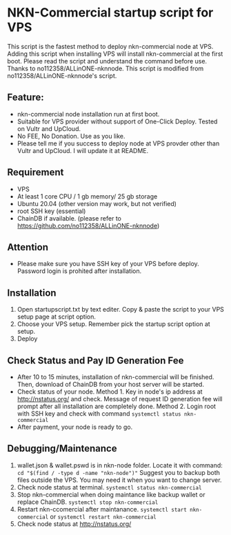 # NKN-Commercial startup script for VPS

This script is the fastest method to deploy nkn-commercial node at VPS. 
Adding this script when installing VPS will install nkn-commercial at the first boot.
Please read the script and understand the command before use.
Thanks to no112358/ALLinONE-nknnode. This script is modified from no112358/ALLinONE-nknnode's script.

## Feature:
- nkn-commercial node installation run at first boot.
- Suitable for VPS provider without support of One-Click Deploy. Tested on Vultr and UpCloud.
- No FEE, No Donation. Use as you like.
- Please tell me if you success to deploy node at VPS provder other than Vultr and UpCloud. I will update it at README.
 
## Requirement
- VPS
- At least 1 core CPU / 1 gb memory/ 25 gb storage
- Ubuntu 20.04 (other version may work, but not verified)
- root SSH key (essential)
- ChainDB if available. (please refer to https://github.com/no112358/ALLinONE-nknnode)

## Attention
- Please make sure you have SSH key of your VPS before deploy. Password login is prohited after installation.

## Installation
1. Open startupscript.txt by text editer. Copy & paste the script to your VPS setup page at script option.
2. Choose your VPS setup. Remember pick the startup script option at setup.
3. Deploy

## Check Status and Pay ID Generation Fee
- After 10 to 15 minutes, installation of nkn-commercial will be finished. Then, download of ChainDB from your host server will be started. 
- Check status of your node.
  Method 1. Key in node's ip address at http://nstatus.org/ and check. Message of request ID generation fee will prompt after all installation are completely done. 
  Method 2. Login root with SSH key and check with command `systemctl status nkn-commercial`
- After payment,  your node is ready to go.

## Debugging/Maintenance
1. wallet.json & wallet.pswd is in nkn-node folder. Locate it with command: `cd "$(find / -type d -name "nkn-node")"`
   Suggest you to backup both files outside the VPS. You may need it when you want to change server.
2. Check node status at terminal. `systemctl status nkn-commercial`
3. Stop nkn-commercial when doing maintance like backup wallet or replace ChainDB. `systemctl stop nkn-commercial`
4. Restart nkn-ccomercial after maintanance. `systemctl start nkn-commercial` or `systemctl restart nkn-commercial`
5. Check node status at http://nstatus.org/
